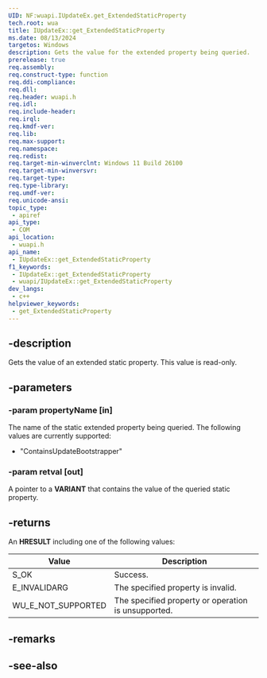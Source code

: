 ```yaml
---
UID: NF:wuapi.IUpdateEx.get_ExtendedStaticProperty
tech.root: wua
title: IUpdateEx::get_ExtendedStaticProperty
ms.date: 08/13/2024
targetos: Windows
description: Gets the value for the extended property being queried.
prerelease: true
req.assembly: 
req.construct-type: function
req.ddi-compliance: 
req.dll: 
req.header: wuapi.h
req.idl: 
req.include-header: 
req.irql: 
req.kmdf-ver: 
req.lib: 
req.max-support: 
req.namespace: 
req.redist: 
req.target-min-winverclnt: Windows 11 Build 26100
req.target-min-winversvr: 
req.target-type: 
req.type-library: 
req.umdf-ver: 
req.unicode-ansi: 
topic_type:
 - apiref
api_type:
 - COM
api_location:
 - wuapi.h
api_name:
 - IUpdateEx::get_ExtendedStaticProperty
f1_keywords:
 - IUpdateEx::get_ExtendedStaticProperty
 - wuapi/IUpdateEx::get_ExtendedStaticProperty
dev_langs:
 - c++
helpviewer_keywords:
 - get_ExtendedStaticProperty
---
```


## -description

Gets the value of an extended static property. This value is read-only.

## -parameters

### -param propertyName [in]

The name of the static extended property being queried. The following values are currently supported:

* "ContainsUpdateBootstrapper"

### -param retval [out]

A pointer to a **VARIANT** that contains the value of the queried static property.

## -returns

An **HRESULT** including one of the following values:

| Value | Description |
|-------|-------------|
| S_OK | Success. |
| E_INVALIDARG | The specified property is invalid. |
| WU_E_NOT_SUPPORTED | The specified property or operation is unsupported. |

## -remarks

## -see-also

